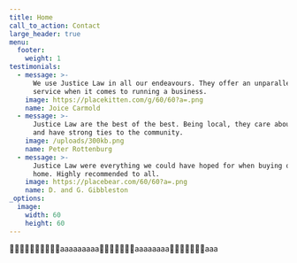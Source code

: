 ```yaml
---
title: Home
call_to_action: Contact
large_header: true
menu:
  footer:
    weight: 1
testimonials:
  - message: >-
      We use Justice Law in all our endeavours. They offer an unparalleled
      service when it comes to running a business.
    image: https://placekitten.com/g/60/60?a=.png
    name: Joice Carmold
  - message: >-
      Justice Law are the best of the best. Being local, they care about people
      and have strong ties to the community.
    image: /uploads/300kb.png
    name: Peter Rottenburg
  - message: >-
      Justice Law were everything we could have hoped for when buying our first
      home. Highly recommended to all.
    image: https://placebear.com/60/60?a=.png
    name: D. and G. Gibbleston
_options:
  image:
    width: 60
    height: 60
---
```

🐢🐢🐢🐢🐢🐢🐢🐢🐢🐢aaaaaaaaa🐢🐢🐢🐢🐢🐢🐢aaaaaaaa🐢🐢🐢🐢🐢🐢🐢aaa